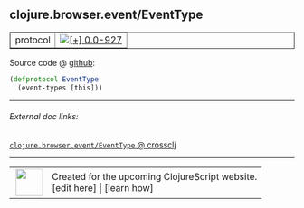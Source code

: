 ## clojure.browser.event/EventType



 <table border="1">
<tr>
<td>protocol</td>
<td><a href="https://github.com/cljsinfo/cljs-api-docs/tree/0.0-927"><img valign="middle" alt="[+] 0.0-927" title="Added in 0.0-927" src="https://img.shields.io/badge/+-0.0--927-lightgrey.svg"></a> </td>
</tr>
</table>









Source code @ [github](https://github.com/clojure/clojurescript/blob/r2227/src/cljs/clojure/browser/event.cljs#L17-L18):

```clj
(defprotocol EventType
  (event-types [this]))
```

<!--
Repo - tag - source tree - lines:

 <pre>
clojurescript @ r2227
└── src
    └── cljs
        └── clojure
            └── browser
                └── <ins>[event.cljs:17-18](https://github.com/clojure/clojurescript/blob/r2227/src/cljs/clojure/browser/event.cljs#L17-L18)</ins>
</pre>

-->

---



###### External doc links:

[`clojure.browser.event/EventType` @ crossclj](http://crossclj.info/fun/clojure.browser.event.cljs/EventType.html)<br>

---

 <table>
<tr><td>
<img valign="middle" align="right" width="48px" src="http://i.imgur.com/Hi20huC.png">
</td><td>
Created for the upcoming ClojureScript website.<br>
[edit here] | [learn how]
</td></tr></table>

[edit here]:https://github.com/cljsinfo/cljs-api-docs/blob/master/cljsdoc/clojure.browser.event/EventType.cljsdoc
[learn how]:https://github.com/cljsinfo/cljs-api-docs/wiki/cljsdoc-files

<!--

This information was too distracting to show to readers, but I'll leave it
commented here since it is helpful to:

- pretty-print the data used to generate this document
- and show how to retrieve that data



The API data for this symbol:

```clj
{:ns "clojure.browser.event",
 :name "EventType",
 :type "protocol",
 :full-name-encode "clojure.browser.event/EventType",
 :source {:code "(defprotocol EventType\n  (event-types [this]))",
          :title "Source code",
          :repo "clojurescript",
          :tag "r2227",
          :filename "src/cljs/clojure/browser/event.cljs",
          :lines [17 18]},
 :methods [{:name "event-types",
            :signature ["[this]"],
            :docstring nil}],
 :full-name "clojure.browser.event/EventType",
 :history [["+" "0.0-927"]]}

```

Retrieve the API data for this symbol:

```clj
;; from Clojure REPL
(require '[clojure.edn :as edn])
(-> (slurp "https://raw.githubusercontent.com/cljsinfo/cljs-api-docs/catalog/cljs-api.edn")
    (edn/read-string)
    (get-in [:symbols "clojure.browser.event/EventType"]))
```

-->
